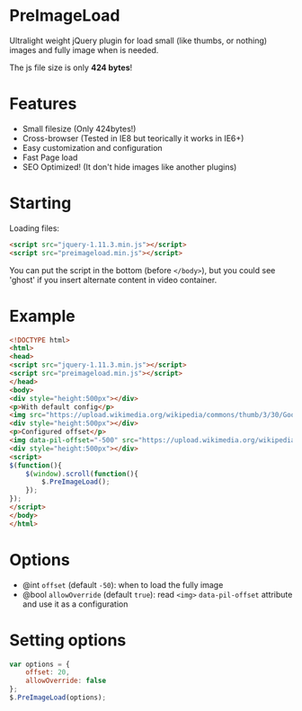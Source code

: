 # PreImageLoad
Ultralight weight jQuery plugin for load small (like thumbs, or nothing) images and fully image when is needed.

The js file size is only **424 bytes**!

# Features
- Small filesize (Only 424bytes!)
- Cross-browser (Tested in IE8 but teorically it works in IE6+)
- Easy customization and configuration
- Fast Page load
- SEO Optimized! (It don't hide images like another plugins)

# Starting
Loading files:

``` html
<script src="jquery-1.11.3.min.js"></script>
<script src="preimageload.min.js"></script>
```

You can put the script in the bottom (before `</body>`), but you could see 'ghost' if you insert alternate content in video container.

# Example

``` html
<!DOCTYPE html>
<html>
<head>
<script src="jquery-1.11.3.min.js"></script>
<script src="preimageload.min.js"></script>
</head>
<body>
<div style="height:500px"></div>
<p>With default config</p>
<img src="https://upload.wikimedia.org/wikipedia/commons/thumb/3/30/Googlelogo.png/320px-Googlelogo.png" data-pil-src="https://upload.wikimedia.org/wikipedia/commons/3/30/Googlelogo.png">
<div style="height:500px"></div>
<p>Configured offset</p>
<img data-pil-offset="-500" src="https://upload.wikimedia.org/wikipedia/commons/thumb/3/30/Googlelogo.png/320px-Googlelogo.png" data-pil-src="https://upload.wikimedia.org/wikipedia/commons/3/30/Googlelogo.png">
<div style="height:500px"></div>
<script>
$(function(){
	$(window).scroll(function(){
		$.PreImageLoad();
	});
});
</script>
</body>
</html>
```

# Options
- @int `offset` (default `-50`): when to load the fully image
- @bool `allowOverride` (default `true`): read `<img>` `data-pil-offset` attribute and use it as a configuration

# Setting options
``` javascript
var options = {
	offset: 20,
	allowOverride: false
};
$.PreImageLoad(options);
```
